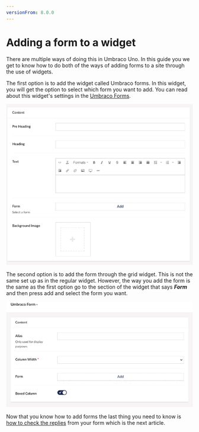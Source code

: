 ```yaml
---
versionFrom: 8.0.0
---
```


# Adding a form to a widget

There are multiple ways of doing this in Umbraco Uno. In this guide you we get to know how to do both of the ways of adding forms to a site through the use of widgets.

The first option is to add the widget called Umbraco forms. In this widget, you will get the option to select which form you want to add. You can read about this widget's settings in the [Umbraco Forms](../../Widgets/Umbraco-Form).

![Regular Umbraco Forms](images/Regular-form.png)

The second option is to add the form through the grid widget. This is not the same set up as in the regular widget. However, the way you add the form is the same as the first option go to the section of the widget that says ***Form*** and then press add and select the form you want.

![Grid Umbraco Forms](images/Grid-forms.png)

Now that you know how to add forms the last thing you need to know is [how to check the replies](../How-to-check-replies-from-forms) from your form which is the next article.
